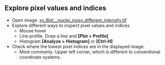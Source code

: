 ## Explore pixel values and indices

* Open image: [xy_8bit__nuclei_noisy_different_intensity.tif](https://github.com/NEUBIAS/training-resources/raw/master/image_data/xy_8bit__nuclei_noisy_different_intensity.tif)
* Explore different ways to inspect pixel values and indices
  * Mouse hover
  * Line profile. Draw a line and **[Plot > Profile]**
  * Histogram **[Analyze > Histogram]** or **[Ctrl-H]**
* Check where the lowest pixel indices are in the displayed image:
  * Most commonly: Upper left corner, which is different to conventional coordinate systems.


